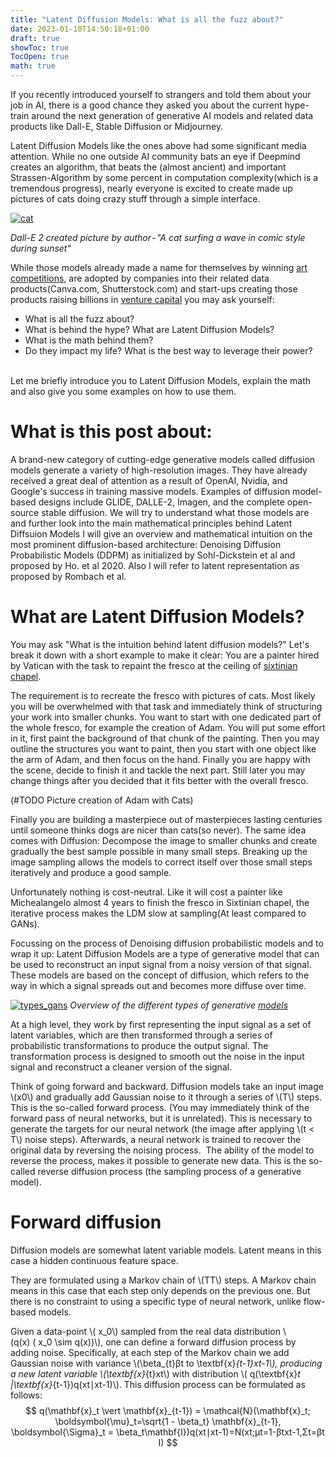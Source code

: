 ```yaml
---
title: "Latent Diffusion Models: What is all the fuzz about?"
date: 2023-01-10T14:50:18+01:00
draft: true
showToc: true
TocOpen: true
math: true
---
```


If you recently introduced yourself to strangers and told them about your job in AI, there is a good chance they asked you about the current hype-train around the next generation of generative AI models and related data products like Dall-E, Stable Diffusion or Midjourney.

Latent Diffusion Models like the ones above had some significant media attention. While no one outside AI community bats an eye if Deepmind creates an algorithm, that beats the (almost ancient) and important Strassen-Algorithm by some percent in computation complexity(which is a tremendous progress), nearly everyone is excited to create made up pictures of cats doing crazy stuff through a simple interface.

[![cat](/posts/2023_01_11_latent_diffusion_models/images/cat.png)](/posts/2023_01_11_latent_diffusion_models/images/cat.png)


*Dall-E 2 created picture by author - "A cat surfing a wave in comic style during sunset"*

While those models already made a name for themselves by winning [art competitions](https://news.artnet.com/art-world/colorado-artists-mad-ai-art-competition-2168495), are adopted by companies into their related data products(Canva.com, Shutterstock.com) and start-ups creating those products raising billions in [venture capital](https://www.bloomberg.com/news/articles/2022-10-17/digital-media-firm-stability-ai-raises-funds-at-1-billion-value) you may ask yourself:
<ul>
<li>What is all the fuzz about? </li>
<li>What is behind the hype? What are Latent Diffusion Models? </li>
<li>What is the math behind them? </li>
<li>Do they impact my life? What is the best way to leverage their power? </li> 
</ul>
Let me briefly introduce you to Latent Diffusion Models, explain the math and also give you some examples on how to use them.

# What is this post about:

A brand-new category of cutting-edge generative models called diffusion models generate a variety of high-resolution images.
They have already received a great deal of attention as a result of OpenAI, Nvidia, and Google's success in training massive models.
Examples of diffusion model-based designs include GLIDE, DALLE-2, Imagen, and the complete open-source stable diffusion.
We will try to understand what those models are and further look into the main mathematical principles behind Latent Diffsuion Models
I will give an overview and mathematical intuition on the most prominent diffusion-based architecture: Denoising Diffusion Probabilistic Models (DDPM) as initialized by Sohl-Dickstein et al and proposed by Ho. et al 2020. Also I will refer to latent representation as proposed by Rombach et al.

# What are Latent Diffusion Models?

You may ask "What is the intuition behind latent diffusion models?"
Let's break it down with a short example to make it clear:
You are a painter hired by Vatican with the task to repaint the fresco at the ceiling of [sixtinian chapel](https://de.wikipedia.org/wiki/Sixtinische_Kapelle#/media/Datei:CAPPELLA_SISTINA_Ceiling.jpg).

The requirement is to recreate the fresco with pictures of cats.
Most likely you will be overwhelmed with that task and immediately think of structuring your work into smaller chunks. You want to start with one dedicated part of the whole fresco, for example the creation of Adam. You will put some effort in it, first paint the background of that chunk of the painting. Then you may outline the structures you want to paint, then you start with one object like the arm of Adam,  and then focus on the hand. Finally you are happy with the scene, decide to finish it and tackle the next part. Still later you may change things after you decided that it fits better with the overall fresco.

(#TODO Picture creation of Adam with Cats)

Finally you are building a masterpiece out of masterpieces lasting centuries until someone thinks dogs are nicer than cats(so never).
The same idea comes with Diffusion: Decompose the image to smaller chunks and create gradually the best sample possible in many small steps. Breaking up the image sampling allows the models to correct itself over those small steps iteratively and produce a good sample.

Unfortunately nothing is cost-neutral. Like it will cost a painter like Michealangelo almost 4 years to finish the fresco in Sixtinian chapel, the iterative process makes the LDM slow at sampling(At least compared to GANs).

Focussing on the process of Denoising diffusion probabilistic models and to wrap it up: Latent Diffusion Models are a type of generative model that can be used to reconstruct an input signal from a noisy version of that signal. These models are based on the concept of diffusion, which refers to the way in which a signal spreads out and becomes more diffuse over time.

[![types_gans](/posts/2023_01_11_latent_diffusion_models/images/types_gans.png)](/posts/2023_01_11_latent_diffusion_models/images/types_gans.png)
*Overview of the different types of generative [models](https://lilianweng.github.io/posts/2021-07-11-diffusion-models/HowdoestheDiffusionprocesswork?)*

At a high level, they work by first representing the input signal as a set of latent variables, which are then transformed through a series of probabilistic transformations to produce the output signal. The transformation process is designed to smooth out the noise in the input signal and reconstruct a cleaner version of the signal.

Think of going forward and backward. Diffusion models take an input image \\(x0\\)​ and gradually add Gaussian noise to it through a series of \\(T\\) steps. This is the so-called forward process. (You may immediately think of the forward pass of neural networks, but it is unrelated). This is necessary to generate the targets for our neural network (the image after applying \\(t < T\\) noise steps). Afterwards, a neural network is trained to recover the original data by reversing the noising process. 
The ability of the model to reverse the process, makes it possible to generate new data. This is the so-called reverse diffusion process (the sampling process of a generative model).

# Forward diffusion

Diffusion models are somewhat latent variable models. Latent means in this case a hidden continuous feature space.

They are formulated using a Markov chain of \\(TT\\) steps. A Markov chain means in this case that each step only depends on the previous one. But there is no constraint to using a specific type of neural network, unlike flow-based models.

Given a data-point \\( x_0\\)​ sampled from the real data distribution \\(q(x) ( x_0 \sim q(x))\\), one can define a forward diffusion process by adding noise. Specifically, at each step of the Markov chain we add Gaussian noise with variance \\(\beta_{t}βt​ to \textbf{x}_{t-1}xt-1\\)​, producing a new latent variable \\(\textbf{x}_{t}xt\\)​ with distribution \\( q(\textbf{x}_t |\textbf{x}_{t-1})q(xt​∣xt-1​)\\). This diffusion process can be formulated as follows:
$$
q(\mathbf{x}_t \vert \mathbf{x}_{t-1}) = \mathcal{N}(\mathbf{x}_t; \boldsymbol{\mu}_t=\sqrt{1 - \beta_t} \mathbf{x}_{t-1}, \boldsymbol{\Sigma}_t = \beta_t\mathbf{I})q(xt​∣xt-1​)=N(xt​;μt​=1-βt​​xt-1​,Σt​=βt​I)
$$
